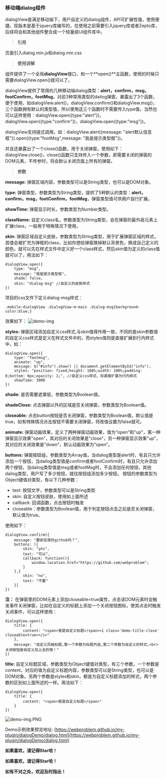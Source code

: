 ### 移动端dialog组件

dialogView是满足移动端下，用户自定义的dialog组件，API可扩展性强，使用便捷。现版本是基于jquery库编写的，在使用之前需要引入jquery库或者Zepto库，后续将会和其他组件整合成一个轻量级UI组件库中。

> **引用**

页面引入dialog.min.js和dialog.min.css

> **使用讲解**

组件提供了一个全局**dialogView**接口，和一个**open()**主函数，使用的时候只需要dialogView.open()就可以了。

dialogView提供了常用的几种移动端dialog类型：**alert，confirm，msg，footConfirm，footMsg**。对前3种常用类型的dailog弹窗，暴露出了3个函数，便于使用，如dialogView.alert()，dialogView.confirm()和dialogView.msg()，三个函数拥有默认的类型值，所以使用这三个函数时不需要传入type值，当然也可以这样使用：dialogView.open({type:"alert"})，dialogView.open({type:"confirm"})，dialogView.open({type:"msg"})。

dialogView支持链式调用，如：dialogView.alert({message: "alert默认信息框"}).open({type:"footMsg",message: "我是提示类型框"})。

并且还暴露出了一个close()函数，用于关闭弹窗，使用如下：dialogView.close()，close()函数只支持传入一个参数，即需要关闭的弹窗的DOM元素，不传参时，将会默认关闭页面上所有的弹窗。

> **参数**

**message:** 弹窗区域内容，参数类型可以是String类型，也可以是DOM对象。

**type:** 弹窗类型，参数类型为String类型，提供了5种默认的类型：**alert，confirm，msg，footConfirm，footMsg**，弹窗类型值可供用户自行扩展。

**showTime:** 弹窗显示时长，参数类型为Number类型。

**className:** 自定义class名，参数类型为String类型，会在弹窗的最外层元素上扩展class，一般用于特殊情况下使用。

**skin:**  弹窗区域自定义皮肤，参数类型为String类型，用于扩展弹窗区域的样式，其值会被扩充为弹框的class，比如你想给弹窗换掉默认背景色，换成自己定义的颜色，就可以先在样式文件中定义好一个class样式，然后skin值为定义的class值就可以了，用法如下：

	dialogView.open({
		type: "msg",
		message: "我是提示类型框",
		shade: false,
		skin: "dialog-msg" //自定义的皮肤样式
	})
项目的css文件下定义dialog-msg样式：

    .mobile-dialogView .dialogView-m-main .dialog-msg{background-color:blue;}
效果如下：
![demo-img](http://upload-images.jianshu.io/upload_images/1501715-3ddd9ac7e4c76bc2.PNG?imageMogr2/auto-orient/strip%7CimageView2/2/w/1240)

**styles:** 弹窗区域添加自定义css样式,与skin值得作用一致，不同的是skin参数值的自定义css样式是定义在样式文件中的，而styles值则是直接扩展到行内样式中，如：

	dialogView.open({
		type: "footmsg",
		animate: "up",
		message: $("#info").show() || document.getElementById("info"),
		styles: "position: fixed;height: 100%;width: 100%;padding: 0;bottom: 0px;opacity: 1;", //自定义css样式，将直接扩展为行内样式
		showTime: 3000
	})

**shade:** 是否需要遮罩层，参数类型为Boolean值。

**shadeClose:** 点击弹窗以外的区域是否关闭弹窗，参数类型为Boolean值。

**closeable:** 点击button按钮是否关闭弹窗，参数类型为Boolean值，默认值是true，如有特殊情况点击按钮不需要关闭弹窗，将改值设置为false就可。

**animate:** 弹窗动画效果，定义了两种弹窗动画效果，值为“open”和"up"，第一种弹窗显示效果"open"，其对应的关闭效果是"close"，另一种弹窗显示效果"up"，其对应的关闭效果是"down"，默认动画效果为“open”。

**buttons:** 弹窗按钮组，参数类型为Array值，当dialog类型是alert时，有且只允许添加一个按钮，当dailog类型值是confirm或者footConfirm时，有且只允许添加两个按钮，当dailog类型值是msg或者footMsg时，不会添加任何按钮，其他dailog类型，用户写了多少按钮，就往按钮组添加多少按钮。
按钮的参数类型为Object键值对类型，有以下几种参数：
* text: 按钮文字，参数类型可以是String类型
* skin: 自定义按钮皮肤，使用如上面所述
* callback: 回调函数，点击按钮时触发
* closeable：参数类型为Boolean值，用于判定按钮点击之后是否关闭弹窗，默认值为true。

使用如下：

	dialogView.confirm({
		message: "要前往我的github吗？",
		buttons: [{
			skin: "yes",
			text: "可以",
			callback: function(){
				window.location.href="https://github.com/webproblem";
			}
		},{
			skin: "no",
			text: "不要"
		}]
	})

**注：** 在弹窗里的DOM元素上添加closeable=true属性，点击该DOM元素时会触发事件关闭弹窗，比如在自定义的标题上添加一个关闭按钮图标，使其点击时触发关闭事件，可以这样使用：

	dialogView.open({
		title: {
			content: "<span>我是自定义标题</span><i class='demo-title-close' closeable=true></i>"
		},
		message: "自定义风格标题,第一个参数为标题内容,第二个参数为自定义的样式,<br>关闭按钮是自定义加上去的哦！"
	})

**title:** 自定义标题区域，参数类型为Object键值对类型，有三个参数，一个参数是content，对应的值为自定义标题内容，参数类型可以是String类型，也可以是DOM对象。另两个参数是styles和skin，都是为自定义标题添加的样式，两个参数的区别如上面所述的一样。用法如下：

	dialogView.open({
		title: {
			content: "<span>我是自定义标题</span>"
		}
	})


![demo-img.PNG](http://upload-images.jianshu.io/upload_images/1501715-b3281e0cf5c0a470.PNG?imageMogr2/auto-orient/strip%7CimageView2/2/w/1240)


Demo示例效果预览地址: [https://webproblem.github.io/my-plugin/dialogDemo/dialog.html](https://webproblem.github.io/my-plugin/dialogDemo/dialog.html)

**如果喜欢，请记得Star哈！**

**如果喜欢，请记得Star哈！**

**如有不对之处，欢迎及时指出！**
